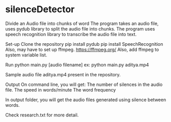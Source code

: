# silenceDetector
Divide an Audio file into chunks of word
The program takes an audio file, uses pydub library to split the audio file into chunks.
The program uses speech recognition library to transcribe the audio file into text.

Set-up
Clone the repository
pip install pydub
pip install SpeechRecognition
Also, may have to set up ffmpeg. https://ffmpeg.org/
Also, add ffmpeg to system variable list.

Run
python main.py [audio filename]
ex: python main.py aditya.mp4

Sample audio file aditya.mp4 present in the repository.

Output
On command line, you will get:
The number of silences in the audio file.
The speed in words/minute
The word frequency

In output folder, you will get the audio files generated using silence between words.

Check research.txt for more detail.
